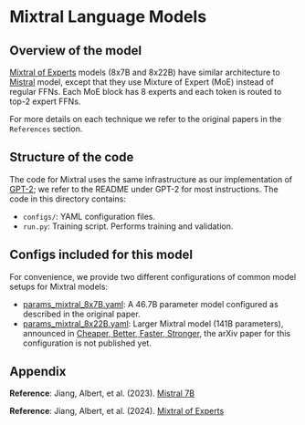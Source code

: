# Mixtral Language Models

## Overview of the model

[Mixtral of Experts](https://arxiv.org/abs/2401.04088) models (8x7B and 8x22B) have similar architecture to [Mistral](../mistral) model, except that they use Mixture of Expert (MoE) instead of regular FFNs. Each MoE block has 8 experts and each token is routed to top-2 expert FFNs.

For more details on each technique we refer to the original papers in the `References` section.

## Structure of the code

The code for Mixtral uses the same infrastructure as our implementation of [GPT-2](../gpt2/); we refer to the README under GPT-2 for most instructions. The code in this directory contains:

- `configs/`: YAML configuration files.
- `run.py`: Training script. Performs training and validation.

## Configs included for this model

For convenience, we provide two different configurations of common model setups for Mixtral models:

- [params_mixtral_8x7B.yaml](./configs/params_mixtral_8x7b.yaml): A 46.7B parameter model configured as described in the original paper.
- [params_mixtral_8x22B.yaml](./configs/params_mixtral_8x22b.yaml): Larger Mixtral model (141B parameters), announced in [Cheaper, Better, Faster, Stronger](https://mistral.ai/news/mixtral-8x22b/), the arXiv paper for this configuration is not published yet.

## Appendix

**Reference**: Jiang, Albert, et al. (2023). [Mistral 7B](https://arxiv.org/abs/2310.06825)

**Reference**: Jiang, Albert, et al. (2024). [Mixtral of Experts](https://arxiv.org/abs/2401.04088)
